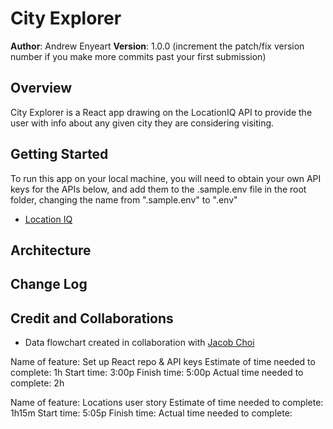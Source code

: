# City Explorer

**Author**: Andrew Enyeart
**Version**: 1.0.0 (increment the patch/fix version number if you make more commits past your first submission)

## Overview
City Explorer is a React app drawing on the LocationIQ API to provide the user with info about any given city they are considering visiting.

## Getting Started
To run this app on your local machine, you will need to obtain your own API keys for the APIs below, and add them to the .sample.env file in the root folder, changing the name from ".sample.env" to ".env"
- [Location IQ](https://locationiq.com/register)


## Architecture
<!-- Provide a detailed description of the application design. What technologies (languages, libraries, etc) you're using, and any other relevant design information. -->

## Change Log
<!-- Use this area to document the iterative changes made to your application as each feature is successfully implemented. Use time stamps. Here's an example:

01-01-2001 4:59pm - Application now has a fully-functional express server, with a GET route for the location resource. -->

## Credit and Collaborations
- Data flowchart created in collaboration with [Jacob Choi](https://github.com/Choij12)

Name of feature: Set up React repo & API keys
Estimate of time needed to complete: 1h
Start time: 3:00p
Finish time: 5:00p
Actual time needed to complete: 2h

Name of feature: Locations user story
Estimate of time needed to complete: 1h15m
Start time: 5:05p
Finish time: 
Actual time needed to complete: